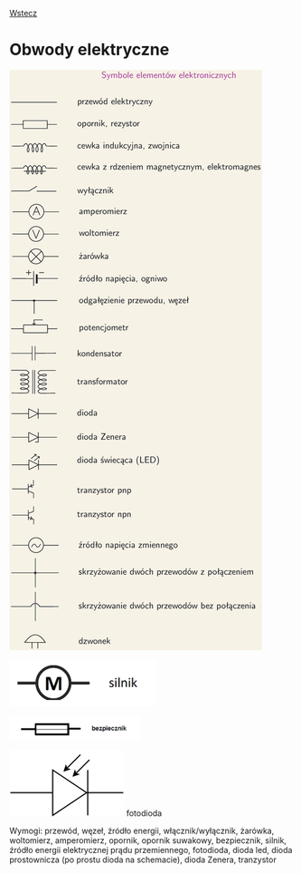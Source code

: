 [Wstecz](../fizyka.md)

# Obwody elektryczne

![oe1](oe1.png)

![oe2](oe2.png)

![oe3](oe3.png)

![oe4](oe4.png) fotodioda

Wymogi: przewód, węzeł, źródło energii, włącznik/wyłącznik, żarówka, woltomierz, amperomierz, opornik, opornik suwakowy, bezpiecznik, silnik, źródło energii elektrycznej prądu przemiennego, fotodioda, dioda led, dioda prostownicza (po prostu dioda na schemacie), dioda Zenera, tranzystor
